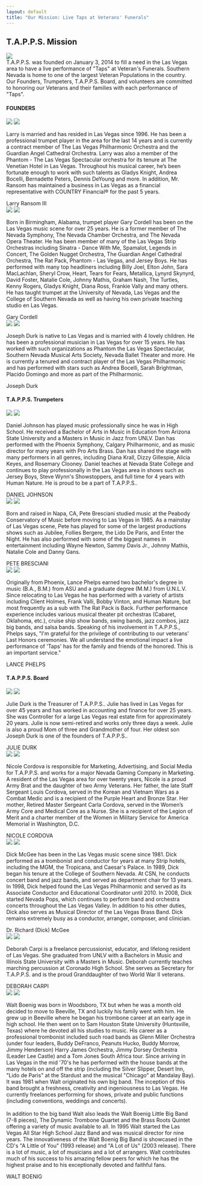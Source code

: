 ```yaml
---
layout: default
title: "Our Mission: Live Taps at Veterans' Funerals"
---
```


<div class="content-container mission">
  <div class="inner-page-banr">
  	<div class="container">
      	<h2><span>T.A.P.P.S.</span> Mission</h2>
      </div>
  </div>
  <div class="inner-sections marg-foot">
  	<div class="container">
      	<div class="top-icon-box">
          	<img src="/assets/images/header-top.png" class="header-icon center-block">
          	<div class="top-bx-inner">
              	<span>T.A.P.P.S.</span> was <span>founded</span> on <span>January 3, 2014</span> to fill a need in the Las Vegas area to have a live performance of "Taps" at Veteran's Funerals. Southern Nevada is home to one of the largest Veteran Populations in the country. Our Founders, Trumpeters, T.A.P.P.S. Board, and volunteers are committed to honoring our Veterans and their families with each performance of "Taps".
              </div>
          </div>
          <h4 class="innerHeadingd btmBorder">FOUNDERS</h4>
          <div class="clearall"></div>
          <div class="col3Box">
          	<div class="border-box founder-h">
                  <div class="PicBox">
                      <img src="/assets/images/larry.jpg" class="f-profile">
                      <img src="/assets/images/bottom-arw.png" class="po-arw">
                  </div>
                  <p class="msn-txt">Larry is married and has resided in Las Vegas since 1996.  He has been a professional trumpet player in the area for the last 14 years and is currently a contract member of The Las Vegas Philharmonic Orchestra and the Guardian Angel Cathedral Orchestra.   Larry was also a member of the Phantom - The Las Vegas Spectacular orchestra for its tenure at The Venetian Hotel in Las Vegas.  Throughout his musical career, he’s been fortunate enough to work with such talents as Gladys Knight, Andrea Bocelli, Bernadette Peters, Dennis DeYoung and more.  In addition, Mr. Ransom has maintained a business in Las Vegas as a financial representative with COUNTRY Financial&reg; for the past 5 years.</p>
                  <div class="btm-name-txt-fixed">Larry Ransom III</div>
              </div>
          </div>
          <div class="col3Box Mid">
          	<div class="border-box founder-h">
                  <div class="PicBox">
                      <img src="/assets/images/gary.jpg" class="f-profile">
                      <img src="/assets/images/bottom-arw.png" class="po-arw">
                  </div>
                  <p class="msn-txt">Born in Birmingham, Alabama, trumpet player Gary Cordell has been on the Las Vegas music scene for over 25 years. He is a former member of The Nevada Symphony, The Nevada Chamber Orchestra, and The Nevada Opera Theater. He has been member of many of the Las Vegas Strip Orchestras including Sinatra - Dance With Me, Spamalot, Legends in Concert, The Golden Nugget Orchestra, The Guardian Angel Cathedral Orchestra, The Rat Pack, Phantom - Las Vegas, and Jersey Boys. He has performed with many top headliners including Billy Joel, Elton John, Sara MacLachlan, Sheryl Crow, Heart, Tears for Fears, Metallica, Lynyrd Skynyrd, David Foster, Natalie Cole, Johnny Mathis, Graham Nash, The Turtles, Kenny Rogers, Gladys Knight, Diana Ross, Frankie Vally and many others. He has taught trumpet at the University of Nevada, Las Vegas and the College of Southern Nevada as well as having his own private teaching studio en Las Vegas.</p>
                  <div class="btm-name-txt-fixed">Gary Cordell</div>
              </div>
          </div>
          <div class="col3Box">
          	<div class="border-box founder-h">
                  <div class="PicBox">
                      <img src="/assets/images/joseph.jpg" class="f-profile">
                      <img src="/assets/images/bottom-arw.png" class="po-arw">
                  </div>
                  <p class="msn-txt">Joseph Durk is native to Las Vegas and is married with 4 lovely children.  He has been a professional musician in Las Vegas for over 15 years.  He has worked with such organizations as Phantom the Las Vegas Spectacular, Southern Nevada Musical Arts Society, Nevada Ballet Theater and more.  He is currently a tenured and contract player of the Las Vegas Philharmonic and has performed with stars such as Andrea Bocelli, Sarah Brightman, Placido Domingo and more as part of the Philharmonic.</p>
                  <div class="btm-name-txt-fixed">Joseph Durk</div>
              </div>
          </div>
          <div class="clearall"></div>
      </div>
  <div class="trumpeters-sec">
  	<div class="container">
      	<h4 class="innerHeadingd"><span>T.A.P.P.S.</span> Trumpeters</h4>
          <div class="clearall"></div>
          <div class="col3Box">
          	<div class="border-box trumpeters-h">
                  <div class="PicBox">
                      <img src="/assets/images/daniel.jpg" class="f-profile">
                      <img src="/assets/images/bottom-arw.png" class="po-arw">
                  </div>
                  <p class="msn-txt">Daniel Johnson has played music professionally since he was in High School. He received a Bachelor of Arts in Music in Education from Arizona State University and a Masters in Music in Jazz from UNLV. Dan has performed with the Phoenix Symphony, Calgary Philharmonic, and as music director for many years with Pro Arts Brass. Dan has shared the stage with many performers in all genres, including Diana Krall, Dizzy Gillespie, Alicia Keyes, and Rosemary Clooney. Daniel teaches at Nevada State College and continues to play professionally in the Las Vegas area in shows such as Jersey Boys, Steve Wynn's Showstoppers, and full time for 4 years with Human Nature. He is proud to be a part of T.A.P.P.S..</p>
                  <div class="btm-name-txt-fixed">DANIEL JOHNSON</div>
              </div>
          </div>
          <div class="col3Box Mid">
          	<div class="border-box trumpeters-h">
                  <div class="PicBox">
                      <img src="/assets/images/pete.jpg" class="f-profile">
                      <img src="/assets/images/bottom-arw.png" class="po-arw">
                  </div>
                  <p class="msn-txt">Born and raised in Napa, CA, Pete Bresciani studied music at the Peabody Conservatory of Music before moving to Las Vegas in 1985. As a mainstay of Las Vegas scene, Pete has played for some of the largest productions shows such as Jubilee, Follies Bergere, the Lido De Paris, and Enter the Night. He has also performed with some of the biggest names in entertainment including Wayne Newton, Sammy Davis Jr., Johnny Mathis, Natalie Cole and Danny Gans.</p>
                  <div class="clearfix"></div>
                  <div class="btm-name-txt-fixed">PETE BRESCIANI</div>
              </div>
          </div>
          <div class="col3Box lst">
          	<div class="border-box trumpeters-h">
                  <div class="PicBox">
                      <img src="/assets/images/lance.jpg" class="f-profile">
                      <img src="/assets/images/bottom-arw.png" class="po-arw">
                  </div>
                  <p class="msn-txt">Originally from Phoenix, Lance Phelps earned two bachelor's degree in music (B.A., B.M.) from ASU and a graduate degree (M.M.) from U.N.L.V. Since relocating to Las Vegas he has performed with a variety of artists including Client Holmes, Frank Valli, Bobby Vinton, and Human Nature, but most frequently as a sub with The Rat Pack is Back. Further performance experience includes various musical theater pit orchestras (Cabaret, Oklahoma, etc.), cruise ship show bands, swing bands, jazz combos, jazz big bands, and salsa bands. Speaking of his involvement in T.A.P.P.S., Phelps says, "I'm grateful for the privilege of contributing to our veterans' Last Honors ceremonies. We all understand the emotional impact a live performance of 'Taps' has for the family and friends of the honored. This is an important service."</p>
                  <div class="btm-name-txt-fixed">LANCE PHELPS</div>
              </div>
          </div>
      </div>
  </div>
  <div class="clearall"></div>
  	<div class="container">
      	<h4 class="innerHeadingd btmBorder"><span>T.A.P.P.S.</span> Board</h4>
          <div class="clearall"></div>
      	<div class="col3Box">
          	<div class="border-box">
                  <div class="PicBoxSpl">
                      <img src="/assets/images/julie.jpg" class="f-profile">
                      <img src="/assets/images/bottom-arw.png" class="po-arw">
                  </div>
                  <p class="msn-txt">Julie Durk is the Treasurer of T.A.P.P.S..  Julie has lived in Las Vegas for over 45 years and has worked in accounting and finance for over 25 years.  She was Controller for a large Las Vegas real estate firm for approximately 20 years. Julie is now semi-retired and works only three days a week.  Julie is also a proud Mom of three and Grandmother of four.  Her oldest son Joseph Durk is one of the founders of T.A.P.P.S..</p>
                  <div class="btm-name-txt-ststic">JULIE DURK</div>
              </div>
              <div class="border-box">
                  <div class="PicBoxSpl">
                      <img src="/assets/images/nicole.jpg" class="f-profile">
                      <img src="/assets/images/bottom-arw.png" class="po-arw">
                  </div>
                  <p class="msn-txt">Nicole Cordova is responsible for Marketing, Advertising, and Social Media for T.A.P.P.S. and works for a major Nevada Gaming Company in Marketing. A resident of the Las Vegas area for over twenty years, Nicole is a proud Army Brat and the daughter of two Army Veterans. Her father, the late Staff Sergeant Louis Cordova, served in the Korean and Vietnam Wars as a Combat Medic and is a recipient of the Purple Heart and Bronze Star. Her mother, Retired Master Sergeant Carla Cordova, served in the Women’s Army Core and Medical Core as a Nurse. She is a recipient of the Legion of Merit and a charter member of the Women in Military Service for America Memorial in Washington, D.C. </p>
                  <div class="btm-name-txt-ststic">NICOLE CORDOVA</div>
              </div>
          </div>
          <div class="col3Box Mid">
          	<div class="border-box">
                  <div class="PicBoxSpl">
                      <img src="/assets/images/richard.jpg" class="f-profile">
                      <img src="/assets/images/bottom-arw.png" class="po-arw">
                  </div>
                  <p class="msn-txt">Dick McGee has been in  the Las Vegas music scene since 1981.  Dick performed as a trombonist and conductor for years at many Strip hotels, including the MGM, the Tropicana, and Caesar's Palace. In 1989, Dick began his tenure at the College of Southern Nevada. At CSN, he conducts concert band and jazz bands, and served as department chair for 13 years.  In 1998, Dick helped found the Las Vegas Philharmonic and served as its Associate Conductor and Educational Coordinator until 2010.  In 2008, Dick started Nevada Pops, which continues to perform band and orchestra concerts throughout the Las Vegas Valley.  In addition to his other duties, Dick also serves as Musical Director of the Las Vegas Brass Band.  Dick remains extremely busy as a conductor, arranger, composer, and clinician.</p>
                  <div class="btm-name-txt-ststic">Dr. Richard (Dick) McGee</div>
              </div>
              <div class="border-box">
                  <div class="PicBoxSpl">
                      <img src="/assets/images/deborah.jpg" class="f-profile">
                      <img src="/assets/images/bottom-arw.png" class="po-arw">
                  </div>
                  <p class="msn-txt">Deborah Carpi is a freelance percussionist, educator, and lifelong resident of Las Vegas. She graduated from UNLV with a Bachelors in Music and Illinois State University with a Masters in Music. Deborah currently teaches marching percussion at Coronado High School. She serves as Secretary for T.A.P.P.S. and is the proud Granddaughter of two World War II veterans.</p>
                  <div class="btm-name-txt-ststic">DEBORAH CARPI</div>
              </div>
          </div>
          <div class="col3Box">
          	<div class="border-box">
                  <div class="PicBoxSpl">
                      <img src="/assets/images/walt.jpg" class="f-profile">
                      <img src="/assets/images/bottom-arw.png" class="po-arw">
                  </div>
                  <p class="msn-txt">Walt Boenig  was born in Woodsboro, TX but when he was a month old decided to move to Beeville, TX and luckily his family went with him. He grew up in Beeville where he began his trombone career at an early age in high school. He then went on to Sam Houston State University (Huntsville, Texas) where he devoted all his studies to music. His career as a professional trombonist included such road bands as Glenn Miller Orchestra (under four leaders, Buddy DeFranco, Peanuts Hucko, Buddy Morrow, Jimmy Henderson) Harry James Orchestra, Jimmy Dorsey Orchestra (Leader Lee Castle) and a Tom Jones South Africa tour. Since arriving in Las Vegas in the mid '70's he has performed with the house bands at the many hotels on and off the strip (including the Silver Slipper, Desert Inn, "Lido de Paris" at the Stardust and the musical "Chicago" at Mandalay Bay). It was 1981 when Walt originated his own big band. The inception of this band brought a freshness, creativity and ingeniousness to Las Vegas. He currently freelances performing for shows, private and public functions (including conventions, weddings and concerts).
  <br><br>
  In addition to the big band Walt also leads the Walt Boenig Little Big Band (7-8 pieces), The Dynamic Trombone Quartet and the Brass Roots Quintet offering a variety of music available to all. In 1995 Walt started the Las Vegas All Star High School Jazz Band and was musical director for nine years. The innovativeness of the Walt Boenig Big Band is showcased in the CD's "A Little of You" (1993 release) and "A Lot of Us" (2003 release). There is a lot of music, a lot of musicians and a lot of arrangers. Walt contributes much of his success to his amazing fellow peers for which he has the highest praise and to his exceptionally devoted and faithful fans.</p>
                  <div class="btm-name-txt-ststic">WALT BOENIG</div>
              </div>
          </div>
<!--
          <div class="clearall"></div>
          <br>
          <h4 class="innerHeadingd btmBorder"><span>T.A.P.P.S.</span> Team</h4>
          <div class="clearall"></div>
          <div class="col3Box">
          	<div class="border-box">
                  <div class="PicBoxSpl">
                      <img src="/assets/images/jessica.jpg" class="f-profile">
                      <img src="/assets/images/bottom-arw.png" class="po-arw">
                  </div>
                  <p class="msn-txt">Jessica Zimmerman is the Social Media Manager for T.A.P.P.S. and has lived in Las Vegas for over twenty years. She holds a Bachelor’s degree in Communications and a Master’s degree in Journalism, both from UNLV. She currently works at a local public relations firm and freelances for a company utilizing her editing and proofreading skills. She’s a proud wife to her husband James, and loves her biggest title: Mom of two, Zane and Zia.</p>
                  <div class="btm-name-txt-ststic">JESSICA ZIMMERMAN</div>
              </div>
          </div>
-->
      </div>
  </div>
</div>